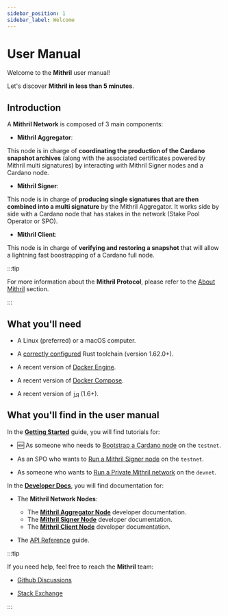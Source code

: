 ```yaml
---
sidebar_position: 1
sidebar_label: Welcome
---
```


# User Manual

Welcome to the **Mithril** user manual!

Let's discover **Mithril in less than 5 minutes**.

## Introduction

A **Mithril Network** is composed of 3 main components:

* **Mithril Aggregator**:

This node is in charge of **coordinating the production of the Cardano snapshot archives** (along with the associated certificates powered by Mithril multi signatures) by interacting with Mithril Signer nodes and a Cardano node.

* **Mithril Signer**:

This node is in charge of **producing single signatures that are then combined into a multi signature** by the Mithril Aggregator. It works side by side with a Cardano node that has stakes in the network (Stake Pool Operator or SPO).

* **Mithril Client**:

This node is in charge of **verifying and restoring a snapshot** that will allow a lightning fast boostrapping of a Cardano full node.

:::tip

For more information about the **Mithril Protocol**, please refer to the [About Mithril](../mithril/intro.md) section.

:::

## What you'll need

* A Linux (preferred) or a macOS computer.

* A [correctly configured](https://www.rust-lang.org/learn/get-started) Rust toolchain (version 1.62.0+).

* A recent version of [Docker Engine](https://docs.docker.com/engine/install/).

* A recent version of [Docker Compose](https://docs.docker.com/compose/install/).

* A recent version of [`jq`](https://stedolan.github.io/jq/) (1.6+).

## What you'll find in the user manual

In the [**Getting Started**](/doc/category/getting-started) guide, you will find tutorials for:

* :new: As someone who needs to [Bootstrap a Cardano node](./getting-started/bootstrap-cardano-node.md) on the `testnet`.

* As an SPO who wants to [Run a Mithril Signer node](./getting-started/run-signer-node.md) on the `testnet`.

* As someone who wants to [Run a Private Mithril network](./getting-started/run-mithril-devnet.md) on the `devnet`.

In the [**Developer Docs**](/doc/category/developer-docs), you will find documentation for:

* The **Mithril Network Nodes**:
  * The [**Mithril Aggregator Node**](./developer-docs/nodes/mithril-aggregator.md) developer documentation.
  * The [**Mithril Signer Node**](./developer-docs/nodes/mithril-signer.md) developer documentation.
  * The [**Mithril Client Node**](./developer-docs/nodes/mithril-client.md) developer documentation.

* The [API Reference](./developer-docs/references.md) guide.

:::tip

If you need help, feel free to reach the **Mithril** team:

* [Github Discussions](https://github.com/input-output-hk/mithril/discussions)

* [Stack Exchange](https://cardano.stackexchange.com/questions/tagged/mithril)

:::
